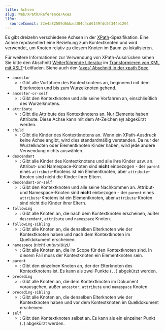 ```yaml
---
title: Achsen
slug: Web/XPath/Reference/Axes
l10n:
  sourceCommit: 32e4a82509d6bbadd84c4cd6149fdd5f344e1204
---
```


Es gibt dreizehn verschiedene Achsen in der [XPath](/de/docs/Web/XPath)-Spezifikation. Eine Achse repräsentiert eine Beziehung zum Kontextknoten und wird verwendet, um Knoten relativ zu diesem Knoten im Baum zu lokalisieren.

Für weitere Informationen zur Verwendung von XPath-Ausdrücken sehen Sie bitte den Abschnitt [Weiterführende Literatur](/de/docs/Web/XSLT/Guides/Transforming_XML_with_XSLT/For_Further_Reading) im [Transformieren von XML mit XSLT](/de/docs/Web/XSLT/Guides/Transforming_XML_with_XSLT)-Leitfaden. Siehe auch den ['axes' Abschnitt in der xpath Spec](https://www.w3.org/TR/xpath-30/#axes).

- `ancestor`
  - : Gibt alle Vorfahren des Kontextknotens an, beginnend mit dem Elterknoten und bis zum Wurzelknoten gehend.
- `ancestor-or-self`
  - : Gibt den Kontextknoten und alle seine Vorfahren an, einschließlich des Wurzelknotens.
- `attribute`
  - : Gibt die Attribute des Kontextknotens an. Nur Elemente haben Attribute. Diese Achse kann mit dem At-Zeichen (`@`) abgekürzt werden.
- `child`
  - : Gibt die Kinder des Kontextknotens an. Wenn ein XPath-Ausdruck keine Achse angibt, wird dies standardmäßig verstanden. Da nur der Wurzelknoten oder Elementknoten Kinder haben, wird jede andere Verwendung nichts auswählen.
- `descendant`
  - : Gibt alle Kinder des Kontextknotens und alle ihre Kinder usw. an. Attribut- und Namespace-Knoten sind **nicht** einbezogen - der `parent` eines `attribute`-Knotens ist ein Elementknoten, aber `attribute`-Knoten sind nicht die Kinder ihrer Eltern.
- `descendant-or-self`
  - : Gibt den Kontextknoten und alle seine Nachkommen an. Attribut- und Namespace-Knoten sind **nicht** einbezogen - der `parent` eines `attribute`-Knotens ist ein Elementknoten, aber `attribute`-Knoten sind nicht die Kinder ihrer Eltern.
- `following`
  - : Gibt alle Knoten an, die nach dem Kontextknoten erscheinen, außer `descendant`, `attribute` und `namespace` Knoten.
- `following-sibling`
  - : Gibt alle Knoten an, die denselben Elterknoten wie der Kontextknoten haben und nach dem Kontextknoten im Quelldokument erscheinen.
- `namespace` _(nicht unterstützt)_
  - : Gibt alle Knoten an, die im Scope für den Kontextknoten sind. In diesem Fall muss der Kontextknoten ein Elementknoten sein.
- `parent`
  - : Gibt den einzelnen Knoten an, der der Elterknoten des Kontextknotens ist. Es kann als zwei Punkte (`..`) abgekürzt werden.
- `preceding`
  - : Gibt alle Knoten an, die dem Kontextknoten im Dokument vorausgehen, außer `ancestor`, `attribute` und `namespace` Knoten.
- `preceding-sibling`
  - : Gibt alle Knoten an, die denselben Elterknoten wie der Kontextknoten haben und vor dem Kontextknoten im Quelldokument erscheinen.
- `self`
  - : Gibt den Kontextknoten selbst an. Es kann als ein einzelner Punkt (`.`) abgekürzt werden.
